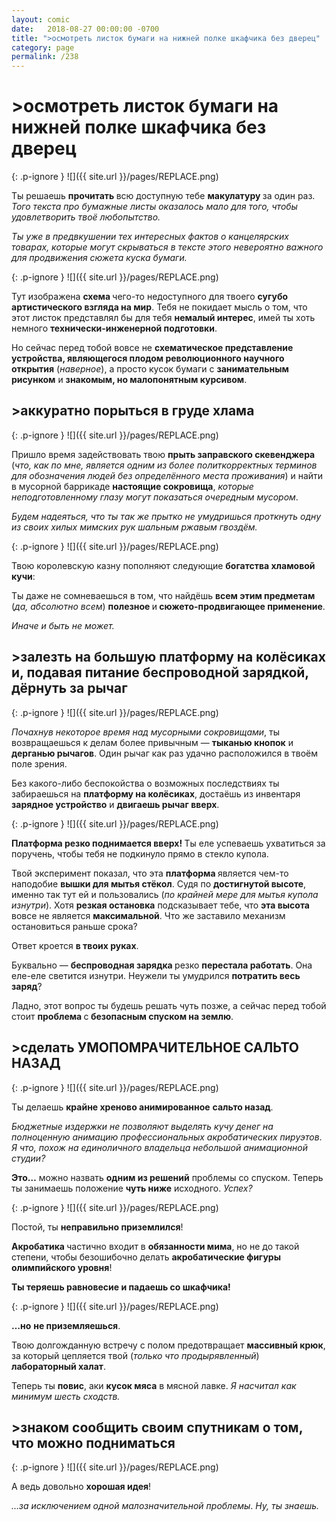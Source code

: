```yaml
---
layout: comic
date:   2018-08-27 00:00:00 -0700
title: ">осмотреть листок бумаги на нижней полке шкафчика без дверец"
category: page
permalink: /238
---
```

# >осмотреть листок бумаги на нижней полке шкафчика без дверец

{: .p-ignore }
![]({{ site.url }}/pages/REPLACE.png)

Ты решаешь <strong>прочитать </strong>всю доступную тебе <strong>макулатуру </strong>за один раз. <em>Того текста про бумажные листы оказалось мало для того, чтобы удовлетворить твоё любопытство.</em>

<em>Ты уже в предвкушении тех интересных фактов о канцелярских товарах, которые могут скрываться в тексте этого невероятно важного для продвижения сюжета куска бумаги. </em>

{: .p-ignore }
![]({{ site.url }}/pages/REPLACE.png)

Тут изображена <strong>схема </strong>чего-то недоступного для твоего <strong>сугубо артистического взгляда на мир</strong>. Тебя не покидает мысль о том, что этот листок представлял бы для тебя <strong>немалый интерес</strong>, имей ты хоть немного <strong>технически-инженерной подготовки</strong>.

Но сейчас перед тобой вовсе не <strong>схематическое представление устройства, являющегося плодом революционного научного открытия</strong> (<em>наверное</em>), а просто кусок бумаги с <strong>занимательным рисунком</strong> и <strong>знакомым, но малопонятным курсивом</strong>.

## >аккуратно порыться в груде хлама

{: .p-ignore }
![]({{ site.url }}/pages/REPLACE.png)

Пришло время задействовать твою <strong>прыть заправского скевенджера</strong> (<em>что, как по мне, является одним из более политкорректных терминов для обозначения людей без определённого места проживания</em>) и найти в мусорной баррикаде <strong>настоящие сокровища</strong>, <em>которые неподготовленному глазу могут показаться очередным мусором</em>.

<em>Будем надеяться, что ты так же прытко не умудришься проткнуть одну из своих хилых мимских рук шальным ржавым гвоздём.</em>

{: .p-ignore }
![]({{ site.url }}/pages/REPLACE.png)

Твою королевскую казну пополняют следующие <strong>богатства хламовой кучи</strong>:

Ты даже не сомневаешься в том, что найдёшь <strong>всем этим предметам</strong> (<em>да, абсолютно всем</em>) <strong>полезное </strong>и<strong> сюжето-продвигающее применение</strong>. 

<em>Иначе и быть не может.</em>

## >залезть на большую платформу на колёсиках и, подавая питание беспроводной зарядкой, дёрнуть за рычаг

{: .p-ignore }
![]({{ site.url }}/pages/REPLACE.png)

<em>Почахнув некоторое время над мусорными сокровищами</em>, ты возвращаешься к делам более привычным — <strong>тыканью кнопок</strong> и <strong>дерганью рычагов</strong>. Один рычаг как раз удачно расположился в твоём поле зрения.

Без какого-либо беспокойства о возможных последствиях ты забираешься на <strong>платформу на колёсиках</strong>, достаёшь из инвентаря <strong>зарядное устройство</strong> и <strong>двигаешь рычаг вверх</strong>.

{: .p-ignore }
![]({{ site.url }}/pages/REPLACE.png)

<strong>Платформа резко поднимается вверх! </strong>Ты еле успеваешь ухватиться за поручень, чтобы тебя не подкинуло прямо в стекло купола.

Твой эксперимент показал, что эта <strong>платформа </strong>является чем-то наподобие <strong>вышки для мытья стёкол</strong>. Судя по <strong>достигнутой высоте</strong>, именно так тут ей и пользовались (<em>по крайней мере для мытья купола изнутри</em>). Хотя <strong>резкая остановка</strong> подсказывает тебе, что <strong>эта высота</strong> вовсе не является <strong>максимальной</strong>. Что же заставило механизм остановиться раньше срока?

Ответ кроется <strong>в твоих руках</strong>. 

Буквально — <strong>беспроводная зарядка </strong>резко <strong>перестала работать</strong>. Она еле-еле светится изнутри. Неужели ты умудрился <strong>потратить весь заряд</strong>?

Ладно, этот вопрос ты будешь решать чуть позже, а сейчас перед тобой стоит <strong>проблема </strong>с<strong> безопасным спуском на землю</strong>.

## >сделать УМОПОМРАЧИТЕЛЬНОЕ САЛЬТО НАЗАД

{: .p-ignore }
![]({{ site.url }}/pages/REPLACE.png)

Ты делаешь <strong>крайне хреново анимированное</strong> <strong>сальто назад</strong>. 

<em>Бюджетные издержки не позволяют выделять кучу денег на полноценную анимацию профессиональных акробатических пируэтов</em>. <em>Я что, похож на единоличного владельца небольшой анимационной студии?</em>

<strong>Это…</strong> можно назвать <strong>одним из решений</strong> проблемы со спуском. Теперь ты занимаешь положение <strong>чуть ниже</strong> исходного. <em>Успех?</em>

{: .p-ignore }
![]({{ site.url }}/pages/REPLACE.png)

Постой, ты <strong>неправильно приземлился</strong>! 

<strong>Акробатика </strong>частично входит в <strong>обязанности мима</strong>, но не до такой степени, чтобы безошибочно делать <strong>акробатические фигуры олимпийского уровня</strong>!

<strong>Ты теряешь равновесие и падаешь со шкафчика!</strong>

{: .p-ignore }
![]({{ site.url }}/pages/REPLACE.png)

<strong>…но</strong> <strong>не приземляешься</strong>.

Твою долгожданную встречу с полом предотвращает <strong>массивный крюк</strong>, за который цепляется твой (<em>только что продырявленный</em>) <strong>лабораторный халат</strong>. 

Теперь ты <strong>повис</strong>, аки <strong>кусок мяса</strong> в мясной лавке. <em>Я насчитал как минимум шесть сходств.</em>

## >знаком сообщить своим спутникам о том, что можно подниматься

{: .p-ignore }
![]({{ site.url }}/pages/REPLACE.png)

А ведь довольно <strong>хорошая идея</strong>! 

<em>…за исключением одной малозначительной проблемы</em>. <em>Ну, ты знаешь.</em>
